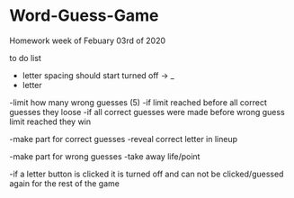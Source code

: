 # Word-Guess-Game
Homework week of Febuary 03rd of 2020


to do list

- letter spacing should start turned off -> _
- letter






-limit how many wrong guesses (5)
-if limit reached before all correct guesses
they loose
-if all correct guesses were made before wrong guess limit reached
they win

-make part for correct guesses
-reveal correct letter in lineup

-make part for wrong guesses
-take away life/point

-if a letter button is clicked it is turned off and can not be clicked/guessed again for the rest of the game 